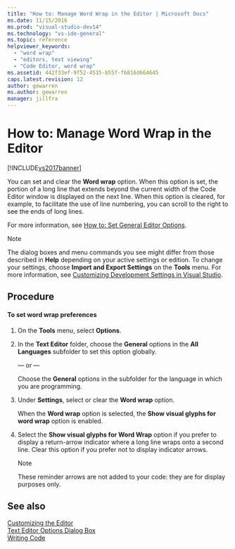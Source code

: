 ```yaml
---
title: "How to: Manage Word Wrap in the Editor | Microsoft Docs"
ms.date: 11/15/2016
ms.prod: "visual-studio-dev14"
ms.technology: "vs-ide-general"
ms.topic: reference
helpviewer_keywords: 
  - "word wrap"
  - "editors, text viewing"
  - "Code Editor, word wrap"
ms.assetid: 442f33ef-9f52-4515-b55f-fb816d664645
caps.latest.revision: 12
author: gewarren
ms.author: gewarren
manager: jillfra
---
```

# How to: Manage Word Wrap in the Editor
[!INCLUDE[vs2017banner](../../includes/vs2017banner.md)]

You can set and clear the **Word wrap** option. When this option is set, the portion of a long line that extends beyond the current width of the Code Editor window is displayed on the next line. When this option is cleared, for example, to facilitate the use of line numbering, you can scroll to the right to see the ends of long lines.  
  
 For more information, see [How to: Set General Editor Options](https://msdn.microsoft.com/704e4a7b-2162-4bed-8a47-f4f6ffec98c2).  
  
> [!NOTE]
> The dialog boxes and menu commands you see might differ from those described in **Help** depending on your active settings or edition. To change your settings, choose **Import and Export Settings** on the **Tools** menu. For more information, see [Customizing Development Settings in Visual Studio](https://msdn.microsoft.com/22c4debb-4e31-47a8-8f19-16f328d7dcd3).  
  
## Procedure  
  
#### To set word wrap preferences  
  
1. On the **Tools** menu, select **Options**.  
  
2. In the **Text Editor** folder, choose the **General** options in the **All Languages** subfolder to set this option globally.  
  
     — or —  
  
     Choose the **General** options in the subfolder for the language in which you are programming.  
  
3. Under **Settings**, select or clear the **Word wrap** option.  
  
     When the **Word wrap** option is selected, the **Show visual glyphs for word wrap** option is enabled.  
  
4. Select the **Show visual glyphs for Word Wrap** option if you prefer to display a return-arrow indicator where a long line wraps onto a second line. Clear this option if you prefer not to display indicator arrows.  
  
    > [!NOTE]
    > These reminder arrows are not added to your code: they are for display purposes only.  
  
## See also  
 [Customizing the Editor](../../ide/customizing-the-editor.md)   
 [Text Editor Options Dialog Box](../../ide/reference/text-editor-options-dialog-box.md)   
 [Writing Code](../../ide/writing-code-in-the-code-and-text-editor.md)
